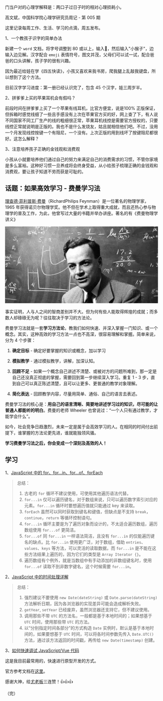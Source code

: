 门当户对的心理学解释是：两口子过日子时的相对心理损耗小。

高文斌，中国科学院心理学研究员周记 - 第 005 期

这里记录每周工作、生活、学习的点滴，周五发布。



1、一个教孩子识字的简单办法

新建一个 `word` 文档，将字号调整到 80 或以上，输入🐒，然后输入"小猴子"，边输入边见解。汉字配合 `emoji` 表情符号，图文并茂，父母们可以试一试，配合爸爸的口头讲解，孩子学的很有兴趣。

因为最近给娃在学《四五快读》，小孩又喜欢来我书房，爬我腿上乱敲我键盘，所以想到了这个方法。

目前汉字学习进度：第一册已经认识完了，包含 45 个汉字，娃三周岁半。

2、拼爹爹上买的苹果耳机会有假吗？

前段时间在拼爹爹上买了一个苹果有线耳机，比官方便宜，说是100% 正版保证，但拆箱时感觉线细了一些且手感没有上次在苹果官方买的好，网上查了下，有人说不同国家不同工厂生产的线的粗细很正常，苹果耳机线控是需要官方授权的，只要线控正常就说明是正版的。我也不是什么发烧友，姑且就相信他们吧。不过，没用一个月发现线控按键一个有阻尼，一个没有。上次正版的用到线坏了按键阻尼都很好。这怎么解释？

3、注意培养孩子正确的金钱观和消费观

小孩从小就要培养他们通过自己的努力来满足自己的消费需求的习惯，不管你家境是多么富裕。这种好习惯一旦养成将会终身受益，从小给孩子梳理正确的金钱观和消费观，要让孩子知道不劳而获是可耻的。



## 话题：如果高效学习 - 费曼学习法

[理查德·菲利普斯·费曼](https://baike.hk.xileso.top/baike-%E7%90%86%E6%9F%A5%E5%BE%B7%C2%B7%E8%B2%BB%E6%9B%BC?wprov=srpw1_0)（RichardPhilips Feynman）是一位著名的物理学家，1965 年获得诺贝尔物理学奖。他不但在学术上取得重大成就，而且还热心参与物理学的普及工作，为此，他曾写过大量的书籍并举办讲座。著名的有《费曼物理学讲义》

![img](https://raw.githubusercontent.com/gukt/images/master/github/imagesimagesba0c1470e83547cca5db6e22ee6266a2.jpeg) 

事实证明，人与人之间的智商差别并不大。但为何有些人能取得辉煌的成就；而多数人却碌碌无为呢？往往取决于学习的方法论。

费曼学习法就是一套**学习方法论**，教我们如何快速、并深入掌握一门知识、或一个概念。其实，这种高效的学习方法一点也不高深，很容易理解和掌握。简单来说，分为 4 个步骤：

1. **确定目标** - 确定好要掌握的知识或概念，加以学习

2. **模拟教学** - 通过模拟教学，讲解，加深认知。

3. **回顾不足** - 如果一个概念自己讲述不清楚、或被对方的问题所难到，那一定是自己还没真正彻底的掌握，需要回到第一步继续深入学习。重复 1 - 3 步，直到自己可以真正陈述清楚，且可以让更多、更普通的教学对象理解。

4. **简化表达** - 回顾教学内容，尽量用简单、通俗、自己的语言去表述。

费曼学习法的核心是：**用自己的语言清晰、简要地讲述学习过的知识，尽可能的让普通人都能听的明白**。费曼的老师 Wheeler 也曾说过：“一个人只有通过教学，才能学会什么”。

如今，社会竞争日趋激烈，未来一定是属于会高效学习的人。在相同的时间付出前提下，谁掌握的方法论更先进，谁就能独领风骚。

**学习费曼学习法之后，你会变成一个深刻及高效的人！**



## 学习

1、[JavaScript 中的 for、for...in、for...of、forEach](https://github.com/gukt/tech-notes/blob/master/JavaScript%E4%B8%AD%E7%9A%84for%E3%80%81for...in%E3%80%81for...of%E3%80%81forEach.md)

> 总结：
>
> 1. 古老的 `for` 循环不建议使用，可使用其他遍历语法代替。
> 2. `for...in` 仅可以遍历键名，对于数组来说，只可以遍历数字索引对应的元素。`for...in` 循环时要想遍历值就只能通过 key 来读取。
> 3. `forEach` 虽然可以同时获取到键名和键值，但缺点是不支持 `break`，`continue`，`return` 等循环控制语句。
> 4. `for...in` 循环主要是为了遍历对象而设计的，不太适合遍历数组，遍历数组使用 `for...of` 更简洁。
> 5. `for...of` 同 `for...in` 一样语法简洁，且没有 `for...in` 的仅能遍历键名的缺点。比 `for...in` 使用更广泛，对于数组，借助 `entries`、`values`、`keys` 等方法，可以灵活的读取数据，而 `for...in` 是不能在这些方法结果上遍历的，因为它们的类型是 `Array Iterator {}`。
> 6. 遍历数组有个例外，就是当数组中有手动添加的非数组键名时，使用 `for...of` 读取不到非数字键名，这个时候需要 `for...in`。

2、[JavaScript 中的时间处理详解](https://github.com/gukt/tech-notes/blob/master/JavaScript%E4%B8%AD%E7%9A%84%E6%97%B6%E9%97%B4%E5%A4%84%E7%90%86%E8%AF%A6%E8%A7%A3.md)

> 总结：
>
> 1. 强烈建议不要使用 `new Date(dateString)` 或 `Date.parse(dateString)` 方法解析日期，因为各浏览器的实现差异可能会造成解析失败。
> 2. `getYear`, `setYear` 已经废弃，虽然浏览器还支持它，但不建议使用。
> 3. 调用那些不带 `UTC` 的方法名，一般都是基于本地时间的；如果想基于 `UTC` 时间，使用那些带 `UTC` 的方法。
> 4. 以“分别指定时间各部分”的方式构造 `Date` 实例时，默认是基于本地时间的，如果要想基于 `UTC` 时间，可以将各时间参数先传入 `Date.UTC()` 方法，通过该方法返回的时间戳，再传给 `new Date(timestamp)` 创建。

3、[如何快速调试 JavaScript/Vue 代码](https://github.com/gukt/tech-notes/blob/master/guides/%E5%A6%82%E4%BD%95%E5%BF%AB%E9%80%9F%E8%B0%83%E8%AF%95JavaScript%E6%88%96Vue%E4%BB%A3%E7%A0%81.md)

这是我目前最常用的，快速进行原型开发的方式。

官方参考文档在[这里](https://cli.vuejs.org/zh/guide/prototyping.html)。

感谢大神，给[尤老板](https://github.com/yyx990803)三连赞！👍👍👍

 

（完）



